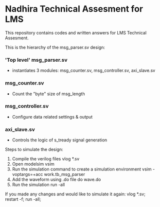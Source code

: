 # Nadhira Technical Assesment for LMS

This repository contains codes and written answers for LMS Technical Assesment.

This is the hierarchy of the msg_parser.sv design:
### 'Top level' msg_parser.sv
+ instantiates 3 modules: msg_counter.sv, msg_controller.sv, axi_slave.sv
### msg_counter.sv
+ Count the "byte" size of msg_length
### msg_controller.sv	
+ Configure data related settings & output
### axi_slave.sv
+ Controls the logic of s_tready signal generation

Steps to simulate the design:
1. Compile the verilog files
			vlog *.sv
2. Open modelsim
			vsim
3. Run the simulation command to create a simulation environment
			vsim -voptargs=+acc work.tb_msg_parser
4. Add the waveform using .do file
			do wave.do
5. Run the simulation
			run -all
			
If you made any changes and would like to simulate it again:
vlog *.sv; restart -f; run -all;


 
